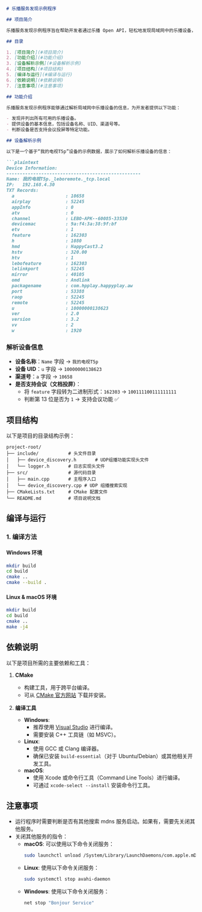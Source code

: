 
```markdown
# 乐播服务发现示例程序

## 项目简介

乐播服务发现示例程序旨在帮助开发者通过乐播 Open API，轻松地发现局域网中的乐播设备，并解析其相关信息（如设备名称、UID、渠道号等）。通过使用此示例程序，开发者能够快速判断设备的功能支持情况（如是否支持会议投屏等），为后续的开发工作提供基础支持。

## 目录

1. [项目简介](#项目简介)
2. [功能介绍](#功能介绍)
3. [设备解析示例](#设备解析示例)
4. [项目结构](#项目结构)
5. [编译与运行](#编译与运行)
6. [依赖说明](#依赖说明)
7. [注意事项](#注意事项)

## 功能介绍

乐播服务发现示例程序能够通过解析局域网中乐播设备的信息，为开发者提供以下功能：

- 发现并列出所有可用的乐播设备。
- 提供设备的基本信息，包括设备名称、UID、渠道号等。
- 判断设备是否支持会议投屏等特定功能。

## 设备解析示例

以下是一个基于“我的电视T5p”设备的示例数据，展示了如何解析乐播设备的信息：

```plaintext
Device Information:
--------------------------------------------------
Name: 我的电视T5p._leboremote._tcp.local
IP:   192.168.4.30
TXT Records:
  a                   : 10658
  airplay             : 52245
  appInfo             : 0
  atv                 : 0
  channel             : LEBO-APK--60085-33530
  devicemac           : 9a:f4:3a:38:9f:bf
  etv                 : 1
  feature             : 162303
  h                   : 1080
  hmd                 : HappyCast3.2
  hstv                : 320.00
  htv                 : 1
  lebofeature         : 162303
  lelinkport          : 52245
  mirror              : 40105
  omd                 : Andlink
  packagename         : com.hpplay.happyplay.aw
  port                : 53388
  raop                : 52245
  remote              : 52245
  u                   : 10000000138623
  ver                 : 2.0
  version             : 3.2
  vv                  : 2
  w                   : 1920
```

### 解析设备信息

- **设备名称**：`Name` 字段 → `我的电视T5p`
- **设备 UID**：`u` 字段 → `10000000138623`
- **渠道号**：`a` 字段 → `10658`
- **是否支持会议（文档投屏）**：
  - 将 `feature` 字段转为二进制形式：`162303` → `100111100111111111`
  - 判断第 13 位是否为 `1` → 支持会议功能 ✅

## 项目结构

以下是项目的目录结构示例：

```
project-root/
├── include/           # 头文件目录
│   ├── device_discovery.h       # UDP组播功能实现头文件
│   └── logger.h       # 日志实现头文件
├── src/               # 源代码目录
│   ├── main.cpp       # 主程序入口
│   └── device_discovery.cpp # UDP 组播搜索实现
├── CMakeLists.txt     # CMake 配置文件
└── README.md          # 项目说明文档
```

## 编译与运行

### 1. 编译方法

#### Windows 环境

```bash
mkdir build
cd build
cmake ..
cmake --build .
```

#### Linux & macOS 环境

```bash
mkdir build
cd build
cmake ..
make -j4
```

## 依赖说明

以下是项目所需的主要依赖和工具：

1. **CMake**
   - 构建工具，用于跨平台编译。
   - 可从 [CMake 官方网站](https://cmake.org/) 下载并安装。

2. **编译工具**
   - **Windows**: 
     - 推荐使用 [Visual Studio](https://visualstudio.microsoft.com/) 进行编译。
     - 需要安装 C++ 工具链（如 MSVC）。
   - **Linux**:
     - 使用 GCC 或 Clang 编译器。
     - 确保已安装 `build-essential`（对于 Ubuntu/Debian）或其他相关开发工具。
   - **macOS**:
     - 使用 Xcode 或命令行工具（Command Line Tools）进行编译。
     - 可通过 `xcode-select --install` 安装命令行工具。

## 注意事项

- 运行程序时需要判断是否有其他搜索 mdns 服务启动。如果有，需要先关闭其他服务。
- 关闭其他服务的指令：
  - **macOS**: 可以使用以下命令关闭服务：
    ```bash
    sudo launchctl unload /System/Library/LaunchDaemons/com.apple.mDNSResponder.plist
    ```
  - **Linux**: 使用以下命令关闭服务：
    ```bash
    sudo systemctl stop avahi-daemon
    ```
  - **Windows**: 使用以下命令关闭服务：
    ```bash
    net stop "Bonjour Service"
    ```
